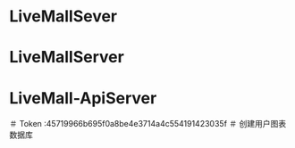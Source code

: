 # LiveMallSever
# LiveMallServer
# LiveMall-ApiServer
＃ Token :45719966b695f0a8be4e3714a4c554191423035f
＃ 创建用户图表数据库

